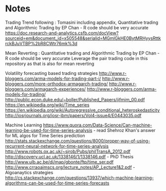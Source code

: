 # Notes
Trading
Trend following :
Tomasini including appendix, Quantitative trading and Algorithmic Trading by EP Chan - R code should be very accurate
https://doc.research-and-analytics.csfb.com/docView?sourceid=em&document_id=x505548&serialid=MGmlGkHE0BytMRHyysRttkrckBJuVTBP%2bR8CWtr76mk%3d

Mean Reverting :
Quantitative trading and Algorithmic Trading by EP Chan - R code should be very accurate
Leverage the pair trading code in this repository as that is also for mean reverting

Volatility forecasting based trading strategies
http://www.r-bloggers.com/arma-models-for-trading-part-i/
http://www.r-bloggers.com/more-orthodox-armagarch-trading/
http://www.r-bloggers.com/armagarch-experiences/
http://www.r-bloggers.com/arma-models-for-trading/
http://public.econ.duke.edu/~boller/Published_Papers/jifmim_00.pdf
https://en.wikipedia.org/wiki/Time_series
https://en.wikipedia.org/wiki/Autoregressive_conditional_heteroskedasticity
http://iosrjournals.org/iosr-jbm/papers/Vol4-issue4/E0443035.pdf


Machine Learning
https://www.quora.com/Data-Science/Can-machine-learning-be-used-for-time-series-analysis - read Shehroz Khan's answer for ML algos for Time Series prediction
http://stats.stackexchange.com/questions/8000/proper-way-of-using-recurrent-neural-network-for-time-series-analysis
http://www.robots.ox.ac.uk/~sjrob/Pubs/philTransA_2012.pdf
http://discovery.ucl.ac.uk/1338146/1/1338146.pdf - PhD Thesis
http://www.ulb.ac.be/di/map/gbonte/ftp/time_ser.pdf
http://www.crraoaimscs.org/lecture_notes/AP_Lecture1&2.pdf     - Algoanaytics strategies
http://cs.stackexchange.com/questions/13937/which-machine-learning-algorithms-can-be-used-for-time-series-forecasts
